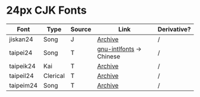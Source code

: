 # 24px CJK Fonts

| Font | Type | Source | Link | Derivative? |
| --- | --- | --- | --- | --- |
| jiskan24 | Song | J | [Archive](https://web.archive.org/web/20100218022211/http://www12.ocn.ne.jp/~imamura/jisx0213.html) | / |
| taipei24 | Song | T | [gnu-intlfonts](https://ftp.gnu.org/gnu/intlfonts/) -> Chinese | / |
| taipeik24 | Kai | T | [Archive](https://web.archive.org/web/20041216162702/http://dongpo.math.ncu.edu.tw/chinese/xfonts/) | / |
| taipeil24 | Clerical | T | [Archive](https://web.archive.org/web/20041216162702/http://dongpo.math.ncu.edu.tw/chinese/xfonts/) | / |
| taipeim24 | Song | T | [Archive](https://web.archive.org/web/20041216162702/http://dongpo.math.ncu.edu.tw/chinese/xfonts/) | / |
